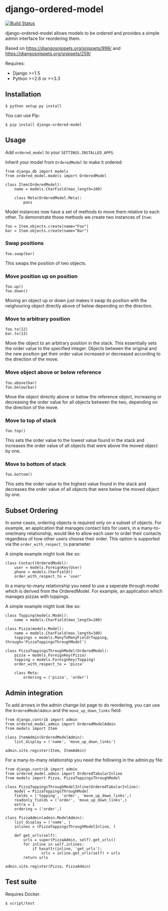 django-ordered-model
====================

[![Build Status](https://secure.travis-ci.org/bfirsh/django-ordered-model.png?branch=master)](https://travis-ci.org/bfirsh/django-ordered-model)

django-ordered-model allows models to be ordered and provides a simple admin
interface for reordering them.

Based on https://djangosnippets.org/snippets/998/ and
https://djangosnippets.org/snippets/259/

Requires:

  * Django >=1.5
  * Python >=2.6 or >=3.3

Installation
------------

    $ python setup.py install

You can use Pip:

    $ pip install django-ordered-model

Usage
-----

Add `ordered_model` to your `SETTINGS.INSTALLED_APPS`.

Inherit your model from `OrderedModel` to make it ordered:

    from django.db import models
    from ordered_model.models import OrderedModel

    class Item(OrderedModel):
        name = models.CharField(max_length=100)

        class Meta(OrderedModel.Meta):
            pass

Model instances now have a set of methods to move them relative to each other.
To demonstrate those methods we create two instances of `Item`:

    foo = Item.objects.create(name="Foo")
    bar = Item.objects.create(name="Bar")

### Swap positions

    foo.swap(bar)

This swaps the position of two objects.

### Move position up on position

    foo.up()
    foo.down()

Moving an object up or down just makes it swap its position with the neighouring
object directly above of below depending on the direction.

### Move to arbitrary position

    foo.to(12)
    bar.to(13)

Move the object to an arbitrary position in the stack. This essentially sets the
order value to the specified integer. Objects between the original and the new
position get their order value increased or decreased according to the direction
of the move.

### Move object above or below reference

    foo.above(bar)
    foo.below(bar)

Move the object directly above or below the reference object, increasing or
decreasing the order value for all objects between the two, depending on the
direction of the move.

### Move to top of stack

    foo.top()

This sets the order value to the lowest value found in the stack and increases
the order value of all objects that were above the moved object by one.

### Move to bottom of stack

    foo.bottom()

This sets the order value to the highest value found in the stack and decreases
the order value of all objects that were below the moved object by one.

## Subset Ordering

In some cases, ordering objects is required only on a subset of objects. For example,
an application that manages contact lists for users, in a many-to-one/many relationship,
would like to allow each user to order their contacts regardless of how other users
choose their order. This option is supported via the `order_with_respect_to` parameter.

A simple example might look like so:

    class Contact(OrderedModel):
        user = models.ForeignKey(User)
        phone = models.CharField()
        order_with_respect_to = 'user'

In a many-to-many relationship you need to use a seperate through model which is derived from the OrderedModel.
For example, an application which manages pizzas with toppings.

A simple example might look like so:

    class Topping(models.Model):
        name = models.CharField(max_length=100)

    class Pizza(models.Model):
        name = models.CharField(max_length=100)
        toppings = models.ManyToManyField(Topping, through='PizzaToppingsThroughModel')

    class PizzaToppingsThroughModel(OrderedModel):
        pizza = models.ForeignKey(Pizza)
        topping = models.ForeignKey(Topping)
        order_with_respect_to = 'pizza'

        class Meta:
            ordering = ('pizza', 'order')

Admin integration
-----------------

To add arrows in the admin change list page to do reordering, you can use the
`OrderedModelAdmin` and the `move_up_down_links` field:

    from django.contrib import admin
    from ordered_model.admin import OrderedModelAdmin
    from models import Item

    class ItemAdmin(OrderedModelAdmin):
        list_display = ('name', 'move_up_down_links')

    admin.site.register(Item, ItemAdmin)


For a many-to-many relationship you need the following in the admin.py file:

    from django.contrib import admin
    from ordered_model.admin import OrderedTabularInline
    from models import Pizza, PizzaToppingsThroughModel

    class PizzaToppingsThroughModelInline(OrderedTabularInline):
        model = PizzaToppingsThroughModel
        fields = ('topping', 'order', 'move_up_down_links',)
        readonly_fields = ('order', 'move_up_down_links',)
        extra = 1
        ordering = ('order',)

    class PizzaAdmin(admin.ModelAdmin):
        list_display = ('name', )
        inlines = (PizzaToppingsThroughModelInline, )

        def get_urls(self):
            urls = super(PizzaAdmin, self).get_urls()
            for inline in self.inlines:
                if hasattr(inline, 'get_urls'):
                    urls = inline.get_urls(self) + urls
            return urls            

    admin.site.register(Pizza, PizzaAdmin)
            
Test suite
----------

Requires Docker.

    $ script/test

